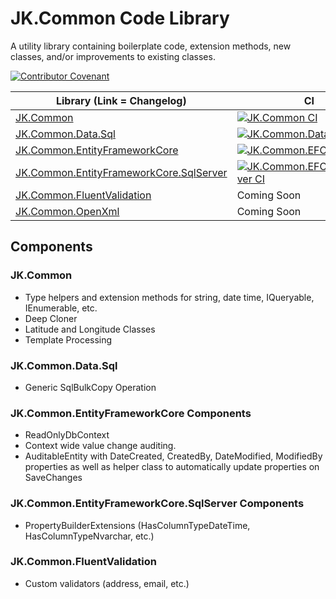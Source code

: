 # JK.Common Code Library

A utility library containing boilerplate code, extension methods, new classes, and/or improvements to existing classes.  

[![Contributor Covenant](https://img.shields.io/badge/Contributor%20Covenant-2.1-4baaaa.svg)](CODE_OF_CONDUCT.md)

| Library (Link = Changelog) | CI | Download |
| ------------ | ------------ | ------------ |
| [JK.Common](src/JK.Common/CHANGELOG.md) | [![JK.Common CI](https://github.com/jeremyknight-me/JK.Common/actions/workflows/ci-common.yml/badge.svg)](https://github.com/jeremyknight-me/JK.Common/actions/workflows/ci-common.yml) | [![Nuget](https://img.shields.io/nuget/v/JK.Common.svg)](https://www.nuget.org/packages/JK.Common/) |
| [JK.Common.Data.Sql](src/JK.Common.Data.Sql/CHANGELOG.md) | [![JK.Common.Data.SQL CI](https://github.com/jeremyknight-me/JK.Common/actions/workflows/ci-common-data-sql.yml/badge.svg)](https://github.com/jeremyknight-me/JK.Common/actions/workflows/ci-common-data-sql.yml) | [![Nuget](https://img.shields.io/nuget/v/JK.Common.Data.Sql.svg)](https://www.nuget.org/packages/JK.Common.Data.Sql/) |
| [JK.Common.EntityFrameworkCore](src/JK.Common.EntityFrameworkCore/CHANGELOG.md) | [![JK.Common.EFCore CI](https://github.com/jeremyknight-me/JK.Common/actions/workflows/ci-common-efcore.yml/badge.svg)](https://github.com/jeremyknight-me/JK.Common/actions/workflows/ci-common-efcore.yml) | [![Nuget](https://img.shields.io/nuget/v/JK.Common.EntityFrameworkCore.svg)](https://www.nuget.org/packages/JK.Common.EntityFrameworkCore/)  |
| [JK.Common.EntityFrameworkCore.SqlServer](src/JK.Common.EntityFrameworkCore.SqlServer/CHANGELOG.md) | [![JK.Common.EFCore.SqlServer CI](https://github.com/jeremyknight-me/JK.Common/actions/workflows/ci-common-efcore-sql.yml/badge.svg)](https://github.com/jeremyknight-me/JK.Common/actions/workflows/ci-common-efcore-sql.yml) | [![Nuget](https://img.shields.io/nuget/v/JK.Common.EntityFrameworkCore.SqlServer.svg)](https://www.nuget.org/packages/JK.Common.EntityFrameworkCore.SqlServer/)  |
| [JK.Common.FluentValidation](src/JK.Common.FluentValidation/CHANGELOG.md) | Coming Soon | [![Nuget](https://img.shields.io/nuget/v/JK.Common.FluentValidation.svg)](https://www.nuget.org/packages/JK.Common.FluentValidation/)  |
| [JK.Common.OpenXml](src/JK.Common.OpenXml/CHANGELOG.md) | Coming Soon | NA  |
 

## Components

### JK.Common

 - Type helpers and extension methods for string, date time, IQueryable, IEnumerable, etc.
 - Deep Cloner
 - Latitude and Longitude Classes
 - Template Processing

### JK.Common.Data.Sql
 - Generic SqlBulkCopy Operation

### JK.Common.EntityFrameworkCore Components

 - ReadOnlyDbContext 
 - Context wide value change auditing. 
 - AuditableEntity with DateCreated, CreatedBy, DateModified, ModifiedBy properties as well as helper class to automatically update properties on SaveChanges

### JK.Common.EntityFrameworkCore.SqlServer Components

 - PropertyBuilderExtensions (HasColumnTypeDateTime, HasColumnTypeNvarchar, etc.)

### JK.Common.FluentValidation

 - Custom validators (address, email, etc.)
